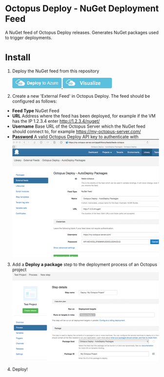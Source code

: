 # Octopus Deploy - NuGet Deployment Feed
A NuGet feed of Octopus Deploy releases. Generates NuGet packages used to trigger deployments.

# Install
1. Deploy the NuGet feed from this repository

    <a href="https://portal.azure.com/#create/Microsoft.Template/uri/https%3A%2F%2Fraw.githubusercontent.com%2Fpaulmarsy%2FOctopusNuGetDeploymentFeed%2Fmaster%2FProvisioning%2Ftemplate.json" target="_blank">
    <img src="https://raw.githubusercontent.com/Azure/azure-quickstart-templates/master/1-CONTRIBUTION-GUIDE/images/deploytoazure.png"/>
    </a>
    <a href="http://armviz.io/#/?load=https%3A%2F%2Fraw.githubusercontent.com%2Fpaulmarsy%2FOctopusNuGetDeploymentFeed%2Fmaster%2FProvisioning%2Ftemplate.json" target="_blank">
    <img src="https://raw.githubusercontent.com/Azure/azure-quickstart-templates/master/1-CONTRIBUTION-GUIDE/images/visualizebutton.png"/>
    </a>

2. Create a new 'External Feed' in Octopus Deploy. The feed should be configured as follows:
  * **Feed Type** NuGet Feed
  * **URL** Address where the feed has been deployed, for example if the VM has the IP 1.2.3.4 enter http://1.2.3.4/nuget/
  * **Username** Base URL of the Octopus Server which the NuGet feed should connect to, for example https://my-octopus-server.com/
  * **Password** A valid Octopus Deploy API key to authenticate with
![Octopus - Library - External Feed](/Images/external-feed.png)

3. Add a **Deploy a package** step to the deployment process of an Octopus project
![Octopus - Deployment Process - Add Deploy Package Step](/Images/package-step.png)

4. Deploy!
